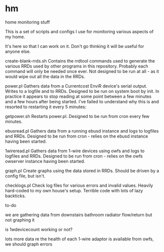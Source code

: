 # hm
home monitoring stuff

This is a set of scripts and configs I use for monitoring various aspects of my home.

It's here so that I can work on it. Don't go thinking it will be useful for anyone else.

create-blank-rrds.sh
Contains the rrdtool commands used to generate the various RRDs used by other programs in this repository.
Probably each command will only be needed once ever.
Not designed to be run at all - as it would wipe out all the data in the RRDs.

power.pl 
Gathers data from a Currentcost EnviR device's serial output.
Writes to a logfile and to RRDs.
Designed to be run on system boot by init. In practice it appears to stop reading at some point between a few minutes and a few hours after being started. I've failed to understand why this is and resorted to restarting it every 5 minutes:

getpower.sh
Restarts power.pl. Designed to be run from cron every few minutes.

ebusread.pl
Gathers data from a running ebusd instance and logs to logfiles and RRDs.
Designed to be run from cron - relies on the ebusd instance having been started.

1wireread.pl
Gathers data from 1-wire devices using owfs and logs to logfiles and RRDs.
Designed to be run from cron - relies on the owfs owserver instance having been started.

graph.pl
Create graphs using the data stored in RRDs.
Should be driven by a config file, but isn't.

checklogs.pl
Check log files for various errors and invalid values.
Heavily hard-coded to my own house's setup.
Terrible code with lots of lazy backticks.

to-do

we are gathering data from downstairs bathroom radiator flow/return but not graphing it

is 1wdevicecount working or not?

lots more data re the health of each 1-wire adaptor is available from owfs, we should graph errors

